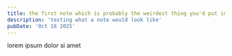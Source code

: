 ```yaml
---
title: the first note which is probably the weirdest thing you'd put into test, anyhow i need a long title so ill go with this
description: 'testing what a note would look like'
pubDate: 'Oct 16 2025'
---
```


lorem ipsum dolor si amet
